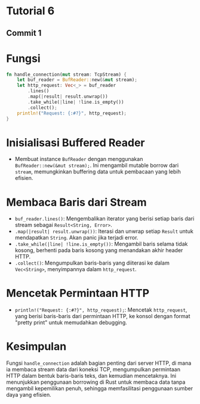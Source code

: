 # Tutorial 6

## Commit 1
# Fungsi
```rust
fn handle_connection(mut stream: TcpStream) { 
    let buf_reader = BufReader::new(&mut stream);
    let http_request: Vec<_> = buf_reader
        .lines()
        .map(|result| result.unwrap())
        .take_while(|line| !line.is_empty())
        .collect();
    println!("Request: {:#?}", http_request);
}
```


# Inisialisasi Buffered Reader
- Membuat instance `BufReader` dengan menggunakan `BufReader::new(&mut stream);`. Ini mengambil mutable borrow dari `stream`, memungkinkan buffering data untuk pembacaan yang lebih efisien.

# Membaca Baris dari Stream
- `buf_reader.lines()`: Mengembalikan iterator yang berisi setiap baris dari stream sebagai `Result<String, Error>`.
- `.map(|result| result.unwrap())`: Iterasi dan unwrap setiap `Result` untuk mendapatkan `String`. Akan panic jika terjadi error.
- `.take_while(|line| !line.is_empty())`: Mengambil baris selama tidak kosong, berhenti pada baris kosong yang menandakan akhir header HTTP.
- `.collect()`: Mengumpulkan baris-baris yang diiterasi ke dalam `Vec<String>`, menyimpannya dalam `http_request`.

# Mencetak Permintaan HTTP
- `println!("Request: {:#?}", http_request);`: Mencetak `http_request`, yang berisi baris-baris dari permintaan HTTP, ke konsol dengan format "pretty print" untuk memudahkan debugging.

# Kesimpulan
Fungsi `handle_connection` adalah bagian penting dari server HTTP, di mana ia membaca stream data dari koneksi TCP, mengumpulkan permintaan HTTP dalam bentuk baris-baris teks, dan kemudian mencetaknya. Ini menunjukkan penggunaan borrowing di Rust untuk membaca data tanpa mengambil kepemilikan penuh, sehingga memfasilitasi penggunaan sumber daya yang efisien.
